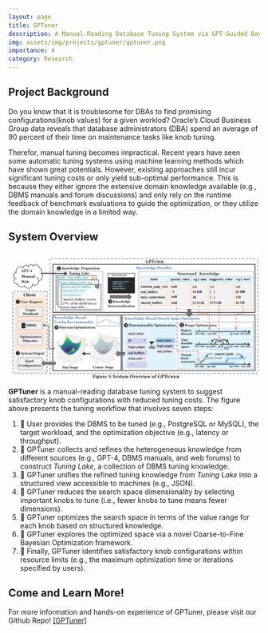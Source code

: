 ```yaml
---
layout: page
title: GPTuner
description: A Manual-Reading Database Tuning System via GPT-Guided Bayesian Optimization
img: assets/img/projects/gptuner/gptuner.png
importance: 4 
category: Research
---
```

## Project Background

Do you know that it is troublesome for DBAs to find promising configurations(knob values) for a given worklod? Oracle’s Cloud Business Group data reveals that database administrators (DBA) spend an average of 90 percent of their time on maintenance tasks like knob tuning. 

Therefor, manual tuning becomes impractical. Recent years have seen some automatic tuning systems using machine learning methods which have shown great potentials. However, existing approaches
still incur significant tuning costs or only yield sub-optimal performance. This is because they either ignore the extensive domain knowledge available (e.g., DBMS manuals and forum discussions)
and only rely on the runtime feedback of benchmark evaluations to guide the optimization, or they utilize the domain knowledge in a limited way.

## System Overview

<img src="/assets/img/projects/gptuner/sys_overview.png" alt="GPTuner overview" width="800">

**GPTuner** is a manual-reading database tuning system to suggest satisfactory knob configurations with reduced tuning costs. The figure above presents the tuning workflow that involves seven steps:
1. 📌 User provides the DBMS to be tuned (e.g., PostgreSQL or MySQL), the target workload, and the optimization objective (e.g., latency or throughput).
2. 📌 GPTuner collects and refines the heterogeneous knowledge from different sources (e.g., GPT-4, DBMS manuals, and web forums) to construct _Tuning Lake_, a collection of DBMS tuning knowledge.
3. 📌 GPTuner unifies the refined tuning knowledge from _Tuning Lake_ into a structured view accessible to machines (e.g., JSON).
4. 📌 GPTuner reduces the search space dimensionality by selecting important knobs to tune (i.e., fewer knobs to tune means fewer dimensions).
5. 📌 GPTuner optimizes the search space in terms of the value range for each knob based on structured knowledge.
6. 📌 GPTuner explores the optimized space via a novel Coarse-to-Fine Bayesian Optimization framework.
7. 📌 Finally, GPTuner identifies satisfactory knob configurations within resource limits (e.g., the maximum optimization time or iterations specified by users).

## Come and Learn More!

For more information and hands-on experience of GPTuner, please visit our Github Repo! <a href="https://github.com/SolidLao/GPTuner">[GPTuner]</a>